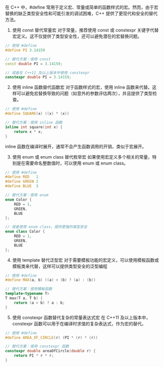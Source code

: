 在 C++ 中，#define 常用于定义宏、常量或简单的函数样式的宏。然而，由于宏替换的缺乏类型安全性和可能引发的调试困难，C++ 提供了更现代和安全的替代方法。

1. 使用 const 替代常量宏
对于常量，推荐使用 const 或 constexpr 关键字代替宏定义。这不仅提供了类型安全性，还可以避免潜在的宏替换问题。
```cpp
// 使用 #define
#define PI 3.14159

// 替代方案：使用 const
const double PI = 3.14159;

// 或者在 C++11 及以上版本中使用 constexpr
constexpr double PI = 3.14159;

```
2. 使用 inline 函数替代函数宏
对于函数样式的宏，使用 inline 函数来代替。这样可以避免宏替换导致的问题（如意外的参数评估两次），并且提供了类型检查。
```cpp
// 使用 #define
#define SQUARE(x) ((x) * (x))

// 替代方案：使用 inline 函数
inline int square(int x) {
    return x * x;
}

```
inline 函数在编译时展开，通常不会产生函数调用的开销，类似于宏展开。

3. 使用 enum 或 enum class 替代枚举宏
如果使用宏定义多个相关的常量，特别是在需要命名整数值时，可以使用 enum 或 enum class。
```cpp
// 使用 #define
#define RED   1
#define GREEN 2
#define BLUE  3

// 替代方案：使用 enum
enum Color {
    RED = 1,
    GREEN,
    BLUE
};

// 或者使用 enum class，提供更强的类型安全
enum class Color {
    RED = 1,
    GREEN,
    BLUE
};

```
4. 使用 template 替代泛型宏
对于需要模板功能的宏定义，可以使用模板函数或模板类来代替，这样可以提供类型安全的泛型编程
```cpp
// 使用 #define
#define MAX(a, b) ((a) > (b) ? (a) : (b))

// 替代方案：使用模板函数
template<typename T>
T max(T a, T b) {
    return (a > b) ? a : b;
}

```
5. 使用 constexpr 函数替代复杂的常量表达式宏
在 C++11 及以上版本中，constexpr 函数可以用于在编译时求值的复杂表达式，作为宏的替代。
```cpp
// 使用 #define
#define AREA_OF_CIRCLE(r) (PI * (r) * (r))

// 替代方案：使用 constexpr 函数
constexpr double areaOfCircle(double r) {
    return PI * r * r;
}

```



